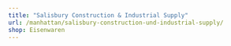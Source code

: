 ```yaml
---
title: "Salisbury Construction & Industrial Supply"
url: /manhattan/salisbury-construction-und-industrial-supply/
shop: Eisenwaren
---
```

